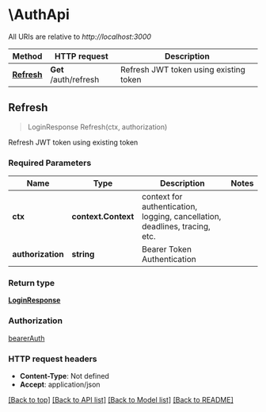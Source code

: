 # \AuthApi

All URIs are relative to *http://localhost:3000*

Method | HTTP request | Description
------------- | ------------- | -------------
[**Refresh**](AuthApi.md#Refresh) | **Get** /auth/refresh | Refresh JWT token using existing token


## Refresh

> LoginResponse Refresh(ctx, authorization)

Refresh JWT token using existing token

### Required Parameters


Name | Type | Description  | Notes
------------- | ------------- | ------------- | -------------
**ctx** | **context.Context** | context for authentication, logging, cancellation, deadlines, tracing, etc.
**authorization** | **string**| Bearer Token Authentication | 

### Return type

[**LoginResponse**](LoginResponse.md)

### Authorization

[bearerAuth](../README.md#bearerAuth)

### HTTP request headers

- **Content-Type**: Not defined
- **Accept**: application/json

[[Back to top]](#) [[Back to API list]](../README.md#documentation-for-api-endpoints)
[[Back to Model list]](../README.md#documentation-for-models)
[[Back to README]](../README.md)
